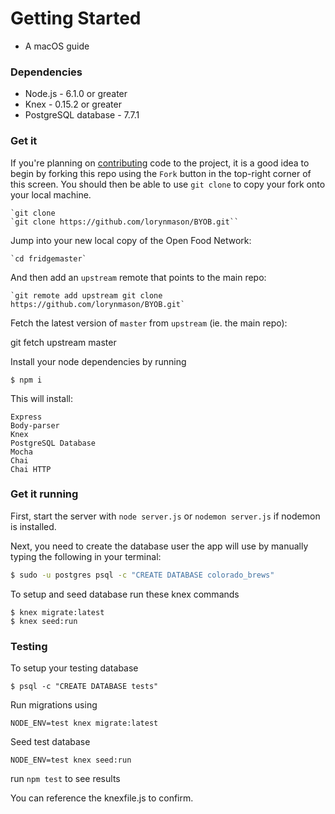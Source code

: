 # Getting Started
* A macOS guide

### Dependencies

* Node.js - 6.1.0 or greater
* Knex - 0.15.2 or greater
* PostgreSQL database - 7.7.1

### Get it

If you're planning on [contributing](contributing.md) code to the project, it is a good idea to begin by forking this repo using the `Fork` button in the top-right corner of this screen. You should then be able to use `git clone` to copy your fork onto your local machine.

    `git clone 
    `git clone https://github.com/lorynmason/BYOB.git``

Jump into your new local copy of the Open Food Network:

    `cd fridgemaster`

And then add an `upstream` remote that points to the main repo:

    `git remote add upstream git clone https://github.com/lorynmason/BYOB.git`

Fetch the latest version of `master` from `upstream` (ie. the main repo):

git fetch upstream master

Install your node dependencies by running

`$ npm i`

This will install:
```
Express
Body-parser
Knex
PostgreSQL Database
Mocha
Chai
Chai HTTP
```


### Get it running

First, start the server with ``` node server.js ``` or ``` nodemon server.js ``` if nodemon is installed.

Next, you need to create the database user the app will use by manually typing the following in your terminal:

```sh
$ sudo -u postgres psql -c "CREATE DATABASE colorado_brews"
```

To setup and seed database run these knex commands
```
$ knex migrate:latest
$ knex seed:run
```
### Testing

To setup your testing database

```
$ psql -c "CREATE DATABASE tests"
```

Run migrations using

```
NODE_ENV=test knex migrate:latest
```

Seed test database

```
NODE_ENV=test knex seed:run
```

run `npm test` to see results

You can reference the knexfile.js to confirm.
